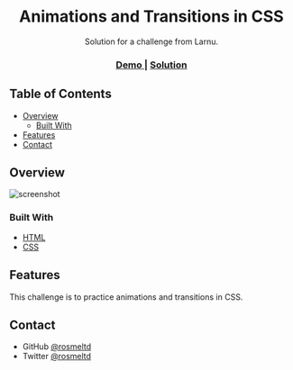 <h1 align="center">Animations and Transitions in CSS</h1>

<div align="center">
   Solution for a challenge from Larnu.
</div>

<div align="center">
  <h3>
    <a href="https://rosmeltd.github.io/css_animaciones/">
      Demo
    </a>
    <span> | </span>
    <a href="https://github.com/rosmeltd/css_animaciones">
      Solution
    </a>
  </h3>
</div>

<!-- TABLE OF CONTENTS -->

## Table of Contents

- [Overview](#overview)
  - [Built With](#built-with)
- [Features](#features)
- [Contact](#contact)

<!-- OVERVIEW -->

## Overview

![screenshot]()

### Built With

- [HTML](https://developer.mozilla.org/es/docs/Web/HTML)
- [CSS](https://developer.mozilla.org/es/docs/Web/CSS)

## Features

This challenge is to practice animations and transitions in CSS.

## Contact

- GitHub [@rosmeltd](https://github.com/rosmeltd)
- Twitter [@rosmeltd](https://twitter.com/rosmeltd)
